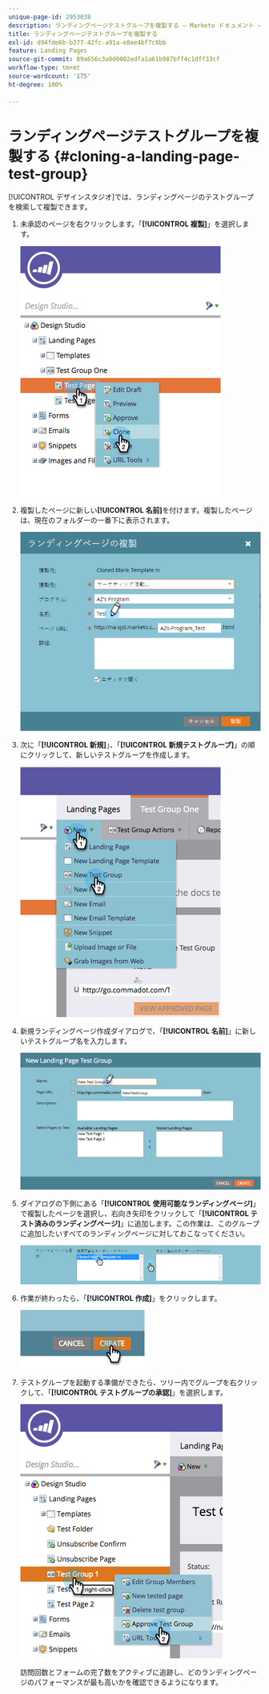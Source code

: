 ```yaml
---
unique-page-id: 2953038
description: ランディングページテストグループを複製する — Marketo ドキュメント — 製品ドキュメント
title: ランディングページテストグループを複製する
exl-id: d94fde6b-b377-42fc-a91a-e8ee4bf7c8bb
feature: Landing Pages
source-git-commit: 09a656c3a0d0002edfa1a61b987bff4c1dff33cf
workflow-type: tm+mt
source-wordcount: '175'
ht-degree: 100%

---
```


# ランディングページテストグループを複製する {#cloning-a-landing-page-test-group}

[!UICONTROL デザインスタジオ]では、ランディングページのテストグループを検索して複製できます。

1. 未承認のページを右クリックします。「**[!UICONTROL 複製]**」を選択します。

   ![](assets/image2015-4-27-15-3a11-3a24.png)

1. 複製したページに新しい&#x200B;**[!UICONTROL 名前]**&#x200B;を付けます。複製したページは、現在のフォルダーの一番下に表示されます。

   ![](assets/image2015-4-27-16-3a10-3a10.png)

1. 次に「**[!UICONTROL 新規]**」、「**[!UICONTROL 新規テストグループ]**」の順にクリックして、新しいテストグループを作成します。

   ![](assets/image2015-4-27-15-3a49-3a54.png)

1. 新規ランディングページ作成ダイアログで、「**[!UICONTROL 名前]**」に新しいテストグループ名を入力します。

   ![](assets/image2015-4-27-15-3a58-3a13.png)

1. ダイアログの下側にある「**[!UICONTROL 使用可能なランディングページ]**」で複製したページを選択し、右向き矢印をクリックして「**[!UICONTROL テスト済みのランディングページ]**」に追加します。この作業は、このグループに追加したいすべてのランディングページに対しておこなってください。

   ![](assets/image2015-4-27-16-3a3-3a22.png)

1. 作業が終わったら、「**[!UICONTROL 作成]**」をクリックします。

   ![](assets/image2015-4-27-16-3a7-3a50.png)

1. テストグループを起動する準備ができたら、ツリー内でグループを右クリックして、「**[!UICONTROL テストグループの承認]**」を選択します。

   ![](assets/image2015-4-27-16-3a19-3a10.png)

   訪問回数とフォームの完了数をアクティブに追跡し、どのランディングページのパフォーマンスが最も高いかを確認できるようになります。
